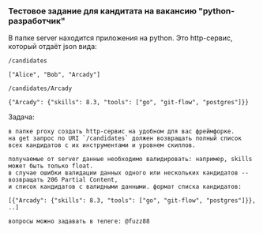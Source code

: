 ### Тестовое задание для кандитата на вакансию "python-разработчик"

В папке server находится приложения на python. Это http-сервис, который отдаёт json вида:

```
/candidates

["Alice", "Bob", "Arcady"]

/candidates/Arcady

{"Arcady": {"skills": 8.3, "tools": ["go", "git-flow", "postgres"]}}
```

Задача:
```
в папке proxy создать http-сервис на удобном для вас фреймфорке.
на get запрос по URI `/candidates` должен возвращать полный список всех кандидатов с их инструментами и уровнем скиллов.

получаемые от server данные необходимо валидировать: например, skills может быть только float.
в случае ошибки валидации данных одного или нескольких кандидатов -- возвращать 206 Partial Content,
и список кандидатов с валидными данными. формат списка кандидатов:

[{"Arcady": {"skills": 8.3, "tools": ["go", "git-flow", "postgres"]}}, ..]

вопросы можно задавать в телегe: @fuzz88
```